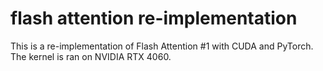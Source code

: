 # flash attention re-implementation

This is a re-implementation of Flash Attention #1 with CUDA and PyTorch. The kernel is ran on NVIDIA RTX 4060. 



